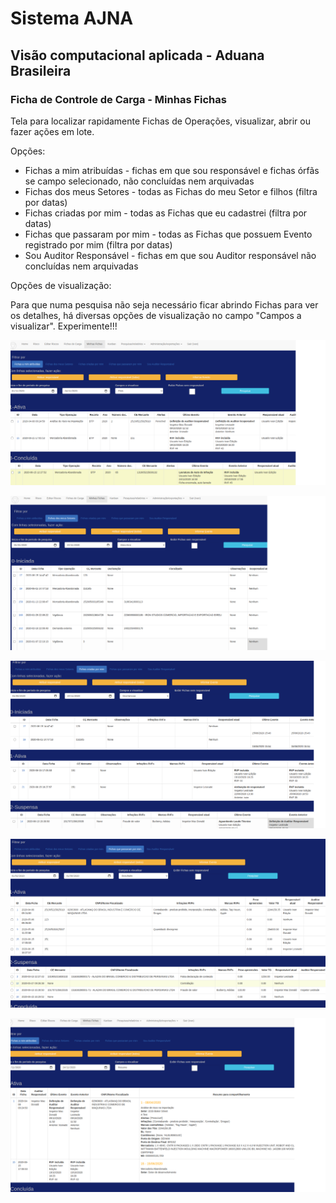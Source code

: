# Sistema AJNA

## Visão computacional aplicada - Aduana Brasileira

### Ficha de Controle de Carga - Minhas Fichas


Tela para localizar rapidamente Fichas de Operações, visualizar, abrir ou fazer ações em lote.

Opções:

* Fichas a mim atribuídas - fichas em que sou responsável e fichas órfãs se campo selecionado, não concluídas nem arquivadas
* Fichas dos meus Setores - todas as Fichas do meu Setor e filhos (filtra por datas)
* Fichas criadas por mim - todas as Fichas que eu cadastrei (filtra por datas)
* Fichas que passaram por mim - todas as Fichas que possuem Evento registrado por mim (filtra por datas)
* Sou Auditor Responsável - fichas em que sou Auditor responsável não concluídas nem arquivadas

Opções de visualização:

Para que numa pesquisa não seja necessário ficar abrindo Fichas para ver os detalhes, há diversas opções de
visualização no campo "Campos a visualizar". Experimente!!!

![minhasfichas1](../images/mf1.png)

![minhasfichas2](../images/mf2.png)

![minhasfichas3](../images/mf3.png)

![minhasfichas4](../images/mf4.png)

![minhasfichas5](../images/mf5.png)

